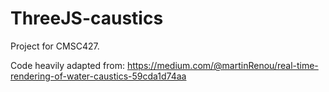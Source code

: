 # ThreeJS-caustics
Project for CMSC427.

Code heavily adapted from: https://medium.com/@martinRenou/real-time-rendering-of-water-caustics-59cda1d74aa
